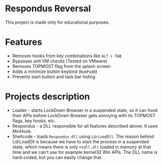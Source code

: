 # Respondus Reversal

This project is made only for educational purposes.

# Features
- Removes hooks from key combinations like `ALT + TAB`
- Bypasses anti VM checks (Tested on VMware)
- Removes TOPMOST flag from the splash screen
- Adds a minimize button keybind (`NumPad0`)
- Prevents start button and task bar hiding

# Projects description
- Loader - starts LockDown Browser in a suspended state, so it can hook their APIs before LockDown Browser gets annoying with its TOPMOST flags, key hooks, etc.
- Respondus - a DLL responsible for all features described above. It uses MinHook.
- Shellcode - loads `Respondus.dll` using `LdrLoadDll`. The reason behind LdrLoadDll is because we have to start the process in a suspended state, which means there is only `ntdll.dll` loaded in memory at that time and we can't use for example kernel32 Win APIs. The DLL name is hard-coded, but you can easily change that.
